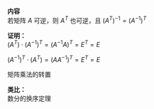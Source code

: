 **内容**    
若矩阵 $A$ 可逆，则 $A^T$ 也可逆，且 $(A^{T})^{-1}=(A^{-1})^{T}$     
    
**证明：**    
 $(A^T)\cdot(A^{-1})^T=(A^{-1}A)^T=E^T=E$     
    
 $(A^{-1})^T\cdot(A^T)=(AA^{-1})^T=E^T=E$     
    
矩阵乘法的转置    
    
**类比：**    
数分的换序定理    
